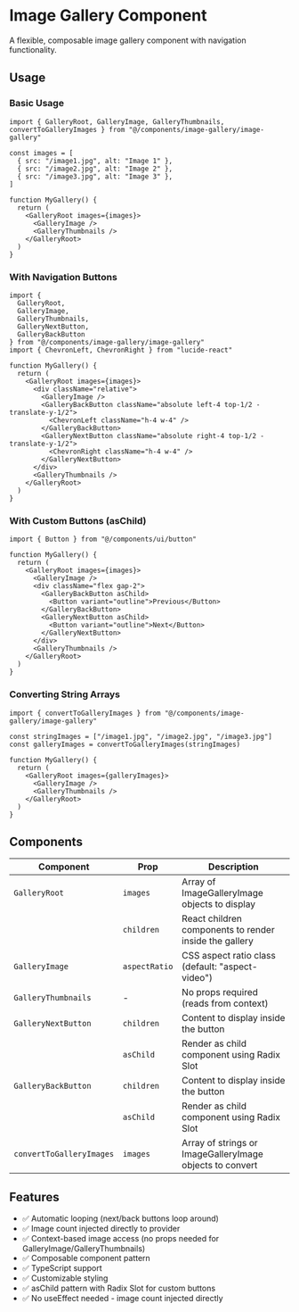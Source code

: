 # Image Gallery Component

A flexible, composable image gallery component with navigation functionality.

## Usage

### Basic Usage

```tsx
import { GalleryRoot, GalleryImage, GalleryThumbnails, convertToGalleryImages } from "@/components/image-gallery/image-gallery"

const images = [
  { src: "/image1.jpg", alt: "Image 1" },
  { src: "/image2.jpg", alt: "Image 2" },
  { src: "/image3.jpg", alt: "Image 3" },
]

function MyGallery() {
  return (
    <GalleryRoot images={images}>
      <GalleryImage />
      <GalleryThumbnails />
    </GalleryRoot>
  )
}
```

### With Navigation Buttons

```tsx
import { 
  GalleryRoot, 
  GalleryImage, 
  GalleryThumbnails, 
  GalleryNextButton, 
  GalleryBackButton 
} from "@/components/image-gallery/image-gallery"
import { ChevronLeft, ChevronRight } from "lucide-react"

function MyGallery() {
  return (
    <GalleryRoot images={images}>
      <div className="relative">
        <GalleryImage />
        <GalleryBackButton className="absolute left-4 top-1/2 -translate-y-1/2">
          <ChevronLeft className="h-4 w-4" />
        </GalleryBackButton>
        <GalleryNextButton className="absolute right-4 top-1/2 -translate-y-1/2">
          <ChevronRight className="h-4 w-4" />
        </GalleryNextButton>
      </div>
      <GalleryThumbnails />
    </GalleryRoot>
  )
}
```

### With Custom Buttons (asChild)

```tsx
import { Button } from "@/components/ui/button"

function MyGallery() {
  return (
    <GalleryRoot images={images}>
      <GalleryImage />
      <div className="flex gap-2">
        <GalleryBackButton asChild>
          <Button variant="outline">Previous</Button>
        </GalleryBackButton>
        <GalleryNextButton asChild>
          <Button variant="outline">Next</Button>
        </GalleryNextButton>
      </div>
      <GalleryThumbnails />
    </GalleryRoot>
  )
}
```

### Converting String Arrays

```tsx
import { convertToGalleryImages } from "@/components/image-gallery/image-gallery"

const stringImages = ["/image1.jpg", "/image2.jpg", "/image3.jpg"]
const galleryImages = convertToGalleryImages(stringImages)

function MyGallery() {
  return (
    <GalleryRoot images={galleryImages}>
      <GalleryImage />
      <GalleryThumbnails />
    </GalleryRoot>
  )
}
```

## Components

| Component | Prop | Description |
|-----------|------|-------------|
| `GalleryRoot` | `images` | Array of ImageGalleryImage objects to display |
| | `children` | React children components to render inside the gallery |
| `GalleryImage` | `aspectRatio` | CSS aspect ratio class (default: "aspect-video") |
| `GalleryThumbnails` | - | No props required (reads from context) |
| `GalleryNextButton` | `children` | Content to display inside the button |
| | `asChild` | Render as child component using Radix Slot |
| `GalleryBackButton` | `children` | Content to display inside the button |
| | `asChild` | Render as child component using Radix Slot |
| `convertToGalleryImages` | `images` | Array of strings or ImageGalleryImage objects to convert |

## Features

- ✅ Automatic looping (next/back buttons loop around)
- ✅ Image count injected directly to provider
- ✅ Context-based image access (no props needed for GalleryImage/GalleryThumbnails)
- ✅ Composable component pattern
- ✅ TypeScript support
- ✅ Customizable styling
- ✅ asChild pattern with Radix Slot for custom buttons
- ✅ No useEffect needed - image count injected directly
